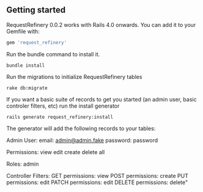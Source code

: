 ## Getting started

RequestRefinery 0.0.2 works with Rails 4.0 onwards. You can add it to your Gemfile with:

```ruby
gem 'request_refinery'
```

Run the bundle command to install it.

```console
bundle install
```
Run the migrations to initialize RequestRefinery tables

```console
rake db:migrate
```

If you want a basic suite of records to get you started (an admin user, basic controler filters, etc) run the install generator

```console
rails generate request_refinery:install
```

The generator will add the following records to your tables:

Admin User:
	email: admin@admin.fake
	password: password

Permissions:
	view
	edit
	create
	delete
	all

Roles:
	admin

Controller Filters:
	GET    permissions: view
	POST   permissions: create
	PUT    permissions: edit
	PATCH  permissions: edit
	DELETE permissions: delete"


